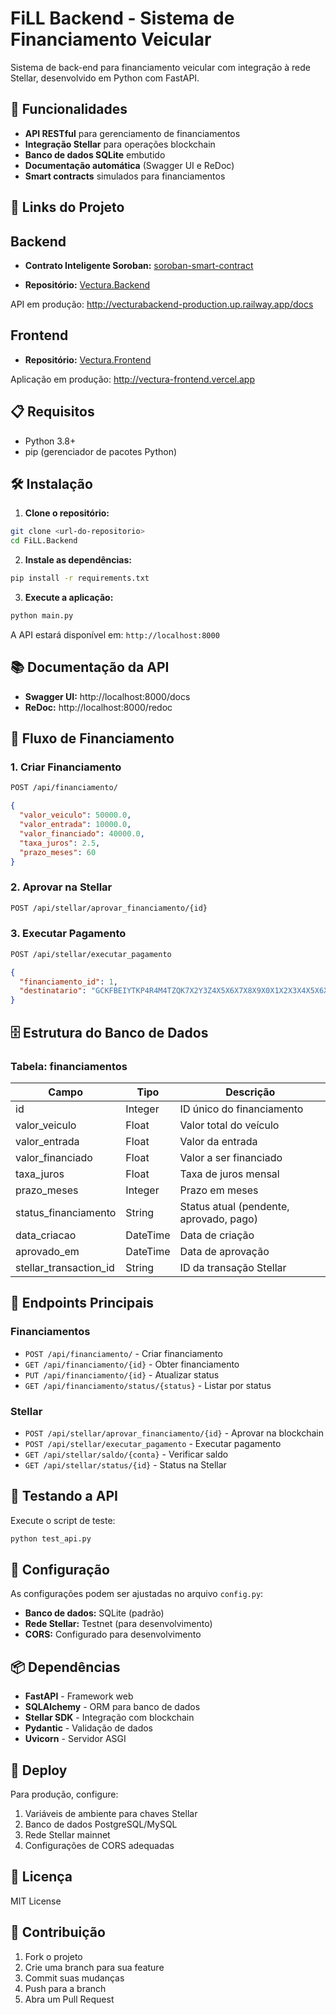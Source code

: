 # FiLL Backend - Sistema de Financiamento Veicular

Sistema de back-end para financiamento veicular com integração à rede Stellar, desenvolvido em Python com FastAPI.

## 🚀 Funcionalidades

- **API RESTful** para gerenciamento de financiamentos
- **Integração Stellar** para operações blockchain
- **Banco de dados SQLite** embutido
- **Documentação automática** (Swagger UI e ReDoc)
- **Smart contracts** simulados para financiamentos


## 🔗 Links do Projeto

## Backend

- **Contrato Inteligente Soroban:** [soroban-smart-contract](https://github.com/Gabriel-Newton-dev/soroban-smart-contract)

- **Repositório:** [Vectura.Backend](https://github.com/Gabriel-Newton-dev/Vectura.Backend)

API em produção: http://vecturabackend-production.up.railway.app/docs

## Frontend

- **Repositório:** [Vectura.Frontend](https://github.com/mateusgreg/Vectura.Frontend)

Aplicação em produção: http://vectura-frontend.vercel.app

## 📋 Requisitos

- Python 3.8+
- pip (gerenciador de pacotes Python)

## 🛠️ Instalação

1. **Clone o repositório:**
```bash
git clone <url-do-repositorio>
cd FiLL.Backend
```

2. **Instale as dependências:**
```bash
pip install -r requirements.txt
```

3. **Execute a aplicação:**
```bash
python main.py
```

A API estará disponível em: `http://localhost:8000`

## 📚 Documentação da API

- **Swagger UI:** http://localhost:8000/docs
- **ReDoc:** http://localhost:8000/redoc

## 🔄 Fluxo de Financiamento

### 1. Criar Financiamento
```bash
POST /api/financiamento/
```
```json
{
  "valor_veiculo": 50000.0,
  "valor_entrada": 10000.0,
  "valor_financiado": 40000.0,
  "taxa_juros": 2.5,
  "prazo_meses": 60
}
```

### 2. Aprovar na Stellar
```bash
POST /api/stellar/aprovar_financiamento/{id}
```

### 3. Executar Pagamento
```bash
POST /api/stellar/executar_pagamento
```
```json
{
  "financiamento_id": 1,
  "destinatario": "GCKFBEIYTKP4R4M4TZQK7X2Y3Z4X5X6X7X8X9X0X1X2X3X4X5X6X7X8X9X0"
}
```

## 🗄️ Estrutura do Banco de Dados

### Tabela: financiamentos
| Campo | Tipo | Descrição |
|-------|------|-----------|
| id | Integer | ID único do financiamento |
| valor_veiculo | Float | Valor total do veículo |
| valor_entrada | Float | Valor da entrada |
| valor_financiado | Float | Valor a ser financiado |
| taxa_juros | Float | Taxa de juros mensal |
| prazo_meses | Integer | Prazo em meses |
| status_financiamento | String | Status atual (pendente, aprovado, pago) |
| data_criacao | DateTime | Data de criação |
| aprovado_em | DateTime | Data de aprovação |
| stellar_transaction_id | String | ID da transação Stellar |

## 🌟 Endpoints Principais

### Financiamentos
- `POST /api/financiamento/` - Criar financiamento
- `GET /api/financiamento/{id}` - Obter financiamento
- `PUT /api/financiamento/{id}` - Atualizar status
- `GET /api/financiamento/status/{status}` - Listar por status

### Stellar
- `POST /api/stellar/aprovar_financiamento/{id}` - Aprovar na blockchain
- `POST /api/stellar/executar_pagamento` - Executar pagamento
- `GET /api/stellar/saldo/{conta}` - Verificar saldo
- `GET /api/stellar/status/{id}` - Status na Stellar

## 🧪 Testando a API

Execute o script de teste:
```bash
python test_api.py
```

## 🔧 Configuração

As configurações podem ser ajustadas no arquivo `config.py`:

- **Banco de dados:** SQLite (padrão)
- **Rede Stellar:** Testnet (para desenvolvimento)
- **CORS:** Configurado para desenvolvimento

## 📦 Dependências

- **FastAPI** - Framework web
- **SQLAlchemy** - ORM para banco de dados
- **Stellar SDK** - Integração com blockchain
- **Pydantic** - Validação de dados
- **Uvicorn** - Servidor ASGI

## 🚀 Deploy

Para produção, configure:
1. Variáveis de ambiente para chaves Stellar
2. Banco de dados PostgreSQL/MySQL
3. Rede Stellar mainnet
4. Configurações de CORS adequadas

## 📄 Licença

MIT License

## 👥 Contribuição

1. Fork o projeto
2. Crie uma branch para sua feature
3. Commit suas mudanças
4. Push para a branch
5. Abra um Pull Request
